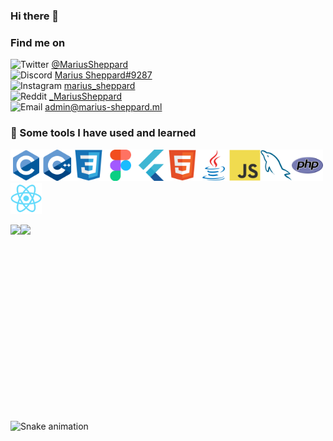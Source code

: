 ### Hi there 👋

<!--
**ionero12/ionero12** is a ✨ _special_ ✨ repository because its `README.md` (this file) appears on your GitHub profile.

Here are some ideas to get you started:

- 🔭 I’m currently working on ...
- 🌱 I’m currently learning ...
- 👯 I’m looking to collaborate on ...
- 🤔 I’m looking for help with ...
- 💬 Ask me about ...
- 📫 How to reach me: ...
- 😄 Pronouns: ...
- ⚡ Fun fact: ...
-->

### Find me on
<img src = "Logos/twitter.png" alt = "Twitter" width = "30px" height = "30px" /> [@MariusSheppard](https://twitter.com/MariusSheppard)<br>
<img src = "Logos/discord.png" alt = "Discord" width = "30px" height = "30px" /> [Marius Sheppard#9287](https://discord.com/users/553142002129305602)<br>
<img src = "Logos/instagram.png" alt = "Instagram" width = "30px" height = "30px" /> [marius_sheppard](https://www.instagram.com/marius_sheppard/)<br>
<img src = "Logos/reddit.png" alt = "Reddit" width = "30px" height = "30px" /> [_MariusSheppard](https://www.reddit.com/user/_MariusSheppard)<br>
<img src = "Logos/mail.png" alt = "Email" width = "30px" height = "30px" /> [admin@marius-sheppard.ml](mailto:admin@marius-sheppard.ml)<br>

### 🚀 Some tools I have used and learned
<img height=50 
src="https://raw.githubusercontent.com/devicons/devicon/v2.15.1/icons/c/c-original.svg" /><img height=50 src="https://raw.githubusercontent.com/devicons/devicon/v2.15.1/icons/cplusplus/cplusplus-original.svg" /><img height=50 src="https://raw.githubusercontent.com/devicons/devicon/v2.15.1/icons/css3/css3-original.svg" /><img height=50 src="https://github.com/devicons/devicon/blob/v2.15.1/icons/figma/figma-original.svg" /><img height=50 src="https://github.com/devicons/devicon/blob/v2.15.1/icons/flutter/flutter-original.svg" /><img height=50 src="https://github.com/devicons/devicon/blob/v2.15.1/icons/html5/html5-original.svg" /><img height=50 src="https://github.com/devicons/devicon/blob/v2.15.1/icons/java/java-original.svg" /><img height=50 src="https://github.com/devicons/devicon/blob/v2.15.1/icons/javascript/javascript-original.svg" /><img height=50 src="https://github.com/devicons/devicon/blob/v2.15.1/icons/mysql/mysql-original.svg" /><img height=50 src="https://github.com/devicons/devicon/blob/v2.15.1/icons/php/php-original.svg" /><img height=50 src="https://github.com/devicons/devicon/blob/v2.15.1/icons/react/react-original.svg" />

<div style="display: flex; flex-direction: row;">
 <img class="img" src="https://github-readme-stats.vercel.app/api?username=ionero12&show_icons=true&theme=dracula" height=300/>
 <img class="img" src="https://github-readme-stats.vercel.app/api/top-langs/?username=ionero12&theme=radical&layout=compact&theme=dracula" height=300/>
</div>

![Snake animation](https://github.com/thepiyushmalhotra/thepiyushmalhotra/blob/output/github-contribution-grid-snake.svg)
